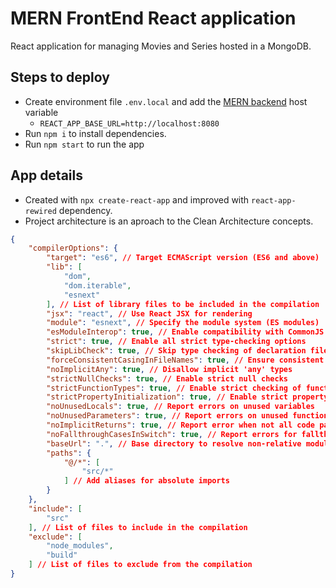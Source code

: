 # MERN FrontEnd React application

React application for managing Movies and Series hosted in a MongoDB.


## Steps to deploy

* Create environment file `.env.local` and add the [MERN backend](https://github.com/lichblitz/mern-backend) host variable
  - ``REACT_APP_BASE_URL=http://localhost:8080``
* Run `npm i` to install dependencies.
* Run `npm start` to run the app

## App details
- Created with `npx create-react-app` and improved with `react-app-rewired` dependency.
- Project architecture is an aproach to the Clean Architecture concepts.


```json
{
    "compilerOptions": {
        "target": "es6", // Target ECMAScript version (ES6 and above)
        "lib": [
            "dom",
            "dom.iterable",
            "esnext"
        ], // List of library files to be included in the compilation
        "jsx": "react", // Use React JSX for rendering
        "module": "esnext", // Specify the module system (ES modules)
        "esModuleInterop": true, // Enable compatibility with CommonJS imports
        "strict": true, // Enable all strict type-checking options
        "skipLibCheck": true, // Skip type checking of declaration files to improve performance
        "forceConsistentCasingInFileNames": true, // Ensure consistent casing for file names
        "noImplicitAny": true, // Disallow implicit 'any' types
        "strictNullChecks": true, // Enable strict null checks
        "strictFunctionTypes": true, // Enable strict checking of function types
        "strictPropertyInitialization": true, // Enable strict property initialization checks
        "noUnusedLocals": true, // Report errors on unused variables
        "noUnusedParameters": true, // Report errors on unused function parameters
        "noImplicitReturns": true, // Report error when not all code paths return a value
        "noFallthroughCasesInSwitch": true, // Report errors for fallthrough cases in switch statements
        "baseUrl": ".", // Base directory to resolve non-relative module names
        "paths": {
            "@/*": [
                "src/*"
            ] // Add aliases for absolute imports
        }
    },
    "include": [
        "src"
    ], // List of files to include in the compilation
    "exclude": [
        "node_modules",
        "build"
    ] // List of files to exclude from the compilation
}
```